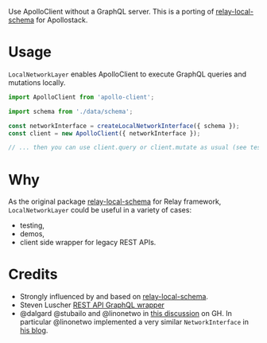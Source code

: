 Use ApolloClient without a GraphQL server. This is a porting of [relay-local-schema](https://github.com/relay-tools/relay-local-schema) for Apollostack.

# Usage

`LocalNetworkLayer` enables ApolloClient to execute GraphQL queries and mutations locally.

```js
import ApolloClient from 'apollo-client';

import schema from './data/schema';

const networkInterface = createLocalNetworkInterface({ schema });
const client = new ApolloClient({ networkInterface });

// ... then you can use client.query or client.mutate as usual (see tests for examples)
```

# Why

As the original package [relay-local-schema](https://github.com/relay-tools/relay-local-schema) for Relay framework, `LocalNetworkLayer` could be useful in a variety of cases:
* testing,
* demos,
* client side wrapper for legacy REST APIs.

# Credits

* Strongly influenced by and based on [relay-local-schema](https://github.com/relay-tools/relay-local-schema).
* Steven Luscher [REST API GraphQL wrapper](http://graphql.org/blog/rest-api-graphql-wrapper/)
* @dalgard @stubailo and @linonetwo in [this discussion](https://github.com/apollostack/apollo-client/issues/379) on GH. In particular @linonetwo implemented a very similar `NetworkInterface` in [his blog](https://linonetwo.github.io/%E6%8A%8AREST%E5%8C%85%E8%A3%85%E6%88%90GraphQL/).
